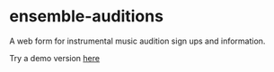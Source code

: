 # ensemble-auditions
A web form for instrumental music audition sign ups and information.

Try a demo version [here](https://auditions.surge.sh)